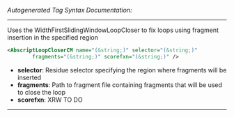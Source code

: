 _Autogenerated Tag Syntax Documentation:_

---
Uses the WidthFirstSlidingWindowLoopCloser to fix loops using fragment insertion in the specified region

```xml
<AbscriptLoopCloserCM name="(&string;)" selector="(&string;)"
        fragments="(&string;)" scorefxn="(&string;)" />
```

-   **selector**: Residue selector specifying the region where fragments will be inserted
-   **fragments**: Path to fragment file containing fragments that will be used to close the loop
-   **scorefxn**: XRW TO DO

---
